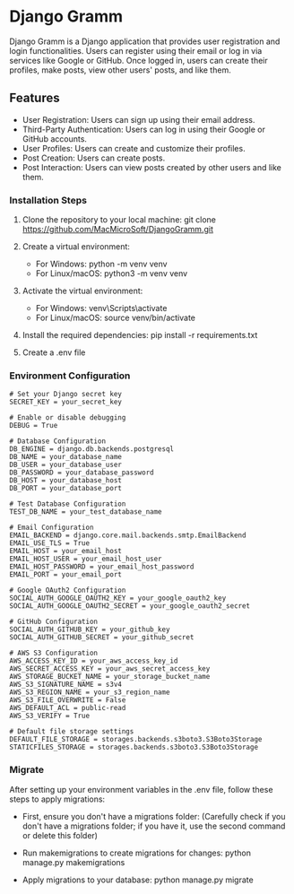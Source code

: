 # Django Gramm

Django Gramm is a Django application that provides user registration and login functionalities. Users can register using their email or log in via services like Google or GitHub. Once logged in, users can create their profiles, make posts, view other users' posts, and like them.

## Features

- User Registration: Users can sign up using their email address.
- Third-Party Authentication: Users can log in using their Google or GitHub accounts.
- User Profiles: Users can create and customize their profiles.
- Post Creation: Users can create posts.
- Post Interaction: Users can view posts created by other users and like them.

### Installation Steps ###

1. Clone the repository to your local machine:
   git clone https://github.com/MacMicroSoft/DjangoGramm.git

2. Create a virtual environment:
   - For Windows:
     python -m venv venv
   - For Linux/macOS:
     python3 -m venv venv

3. Activate the virtual environment:
   - For Windows:
     venv\Scripts\activate
   - For Linux/macOS:
     source venv/bin/activate

4. Install the required dependencies:
   pip install -r requirements.txt

5. Create a .env file


### Environment Configuration ###

```plaintext
# Set your Django secret key
SECRET_KEY = your_secret_key

# Enable or disable debugging
DEBUG = True

# Database Configuration
DB_ENGINE = django.db.backends.postgresql
DB_NAME = your_database_name
DB_USER = your_database_user
DB_PASSWORD = your_database_password
DB_HOST = your_database_host
DB_PORT = your_database_port

# Test Database Configuration
TEST_DB_NAME = your_test_database_name

# Email Configuration
EMAIL_BACKEND = django.core.mail.backends.smtp.EmailBackend
EMAIL_USE_TLS = True
EMAIL_HOST = your_email_host
EMAIL_HOST_USER = your_email_host_user
EMAIL_HOST_PASSWORD = your_email_host_password
EMAIL_PORT = your_email_port

# Google OAuth2 Configuration
SOCIAL_AUTH_GOOGLE_OAUTH2_KEY = your_google_oauth2_key
SOCIAL_AUTH_GOOGLE_OAUTH2_SECRET = your_google_oauth2_secret

# GitHub Configuration
SOCIAL_AUTH_GITHUB_KEY = your_github_key
SOCIAL_AUTH_GITHUB_SECRET = your_github_secret

# AWS S3 Configuration
AWS_ACCESS_KEY_ID = your_aws_access_key_id
AWS_SECRET_ACCESS_KEY = your_aws_secret_access_key
AWS_STORAGE_BUCKET_NAME = your_storage_bucket_name
AWS_S3_SIGNATURE_NAME = s3v4
AWS_S3_REGION_NAME = your_s3_region_name
AWS_S3_FILE_OVERWRITE = False
AWS_DEFAULT_ACL = public-read
AWS_S3_VERIFY = True

# Default file storage settings
DEFAULT_FILE_STORAGE = storages.backends.s3boto3.S3Boto3Storage
STATICFILES_STORAGE = storages.backends.s3boto3.S3Boto3Storage
```
### Migrate ###

After setting up your environment variables in the .env file, follow these steps to apply migrations:

- First, ensure you don't have a migrations folder:
  (Carefully check if you don't have a migrations folder; if you have it, use the second command or delete this folder)

- Run makemigrations to create migrations for changes:
  python manage.py makemigrations

- Apply migrations to your database:
  python manage.py migrate
